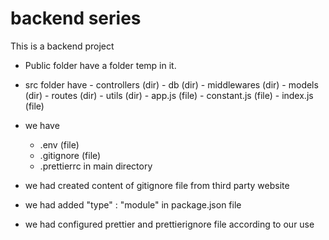 # backend series

This is a backend project



- Public folder have a folder temp in it.
- src folder have 
       - controllers (dir)
       - db (dir)
       - middlewares (dir)
       - models (dir)
       - routes (dir)
       - utils (dir)
       - app.js (file)
       - constant.js (file)
       - index.js (file)
- we have 
  - .env (file)
  - .gitignore (file)
  - .prettierrc
  in main directory

- we had created content of gitignore file from third party website
- we had added "type" : "module" in package.json file
- we had configured prettier and prettierignore file according to our use




       









